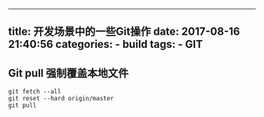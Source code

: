 
---
title: 开发场景中的一些Git操作
date: 2017-08-16 21:40:56
categories:
    - build
tags: 
    - GIT
---

## Git pull 强制覆盖本地文件
```angular2html
git fetch --all  
git reset --hard origin/master 
git pull
```
